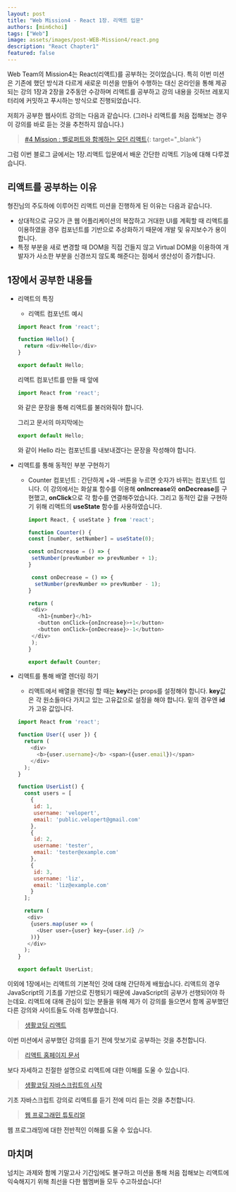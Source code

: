 ```yaml
---
layout: post
title: "Web Mission4 - React 1장. 리액트 입문"
authors: [min6choi]
tags: ["Web"]
image: assets/images/post-WEB-Mission4/react.png
description: "React Chapter1"
featured: false
---
```


Web Team의 Mission4는 React(리액트)를 공부하는 것이었습니다. 특히 이번 미션은 기존에 했던 방식과 다르게 새로운 미션을 만들어 수행하는 대신 온라인을 통해 제공되는 강의 1장과 2장을 2주동안 수강하며 리액트를 공부하고 강의 내용을 깃허브 레포지터리에 커밋하고 푸시하는 방식으로 진행되었습니다.

저희가 공부한 웹사이트 강의는 다음과 같습니다. (그러나 리액트를 처음 접해보는 경우 이 강의를 바로 듣는 것을 추천하지 않습니다.)

> [#4 Mission : 벨로퍼트와 함께하는 모던 리액트](https://react.vlpt.us/){: target="\_blank"}

그럼 이번 블로그 글에서는 1장.리액트 입문에서 배운 간단한 리액트 기능에 대해 다루겠습니다.

## 리액트를 공부하는 이유

형진님의 주도하에 이루어진 리액트 미션을 진행하게 된 이유는 다음과 같습니다.

- 상대적으로 규모가 큰 웹 어플리케이션의 복잡하고 거대한 UI를 계획할 때 리액트를 이용하였을 경우 컴포넌트를 기반으로 추상화하기 때문에 개발 및 유지보수가 용이합니다.
- 특정 부분을 새로 변경할 때 DOM을 직접 건들지 않고 Virtual DOM을 이용하여 개발자가 사소한 부분을 신경쓰지 않도록 해준다는 점에서 생산성이 증가합니다.

## 1장에서 공부한 내용들

- 리액트의 특징
  - 리액트 컴포넌트 예시

  ```js
  import React from 'react';

  function Hello() {
    return <div>Hello</div>
  }

  export default Hello;
  ```

  리액트 컴포넌트를 만들 때 앞에

  ```js
  import React from 'react';
  ```

  와 같은 문장을 통해 리액트를 불러와줘야 합니다.

  그리고 문서의 마지막에는

  ```js
  export default Hello;
  ```

  와 같이 Hello 라는 컴포넌트를 내보내겠다는 문장을 작성해야 합니다.

- 리액트를 통해 동적인 부분 구현하기
  - Counter 컴포넌트 :  간단하게 +와 -버튼을 누르면 숫자가 바뀌는 컴포넌트 입니다. 이 강의에서는 화살표 함수를 이용해 **onIncrease**와 **onDecrease**를 구현했고, **onClick**으로 각 함수를 연결해주었습니다. 그리고 동적인 값을 구현하기 위해 리액트의 **useState** 함수를 사용하였습니다.

    ```js
    import React, { useState } from 'react';

    function Counter() {
    const [number, setNumber] = useState(0);

    const onIncrease = () => {
     setNumber(prevNumber => prevNumber + 1);
    }

     const onDecrease = () => {
      setNumber(prevNumber => prevNumber - 1);
    }

    return (
     <div>
       <h1>{number}</h1>
       <button onClick={onIncrease}>+1</button>
       <button onClick={onDecrease}>-1</button>
     </div>
     );
    }

    export default Counter;
    ```

- 리액트를 통해 배열 렌더링 하기
  - 리액트에서 배열을 렌더링 할 때는 **key**라는 props를 설정해야 합니다. **key**값은 각 원소들마다 가지고 있는 고유값으로 설정을 해야 합니다. 밑의 경우엔 **id**가 고유 값입니다.

  ```js
  import React from 'react';

  function User({ user }) {
    return (
      <div>
        <b>{user.username}</b> <span>({user.email})</span>
      </div>
    );
  }

  function UserList() {
    const users = [
      {
       id: 1,
       username: 'velopert',
       email: 'public.velopert@gmail.com'
      },
      {
       id: 2,
       username: 'tester',
       email: 'tester@example.com'
      },
      {
       id: 3,
       username: 'liz',
       email: 'liz@example.com'
      }
    ];

    return (
     <div>
      {users.map(user => (
        <User user={user} key={user.id} />
      ))}
     </div>
    );
  }

  export default UserList;
    ```

이외에 1장에서는 리액트의 기본적인 것에 대해 간단하게 배웠습니다. 리액트의 경우 JavaScript의 기초를 기반으로 진행되기 때문에 JavaScript의 공부가 선행되어야 하는데요. 리액트에 대해 관심이 있는 분들을 위해 제가 이 강의를 들으면서 함께 공부했던 다른 강의와 사이트들도 아래 첨부했습니다.

> [생활코딩 리액트](https://opentutorials.org/module/4058)

이번 미션에서 공부했던 강의를 듣기 전에 맛보기로 공부하는 것을 추천합니다.

> [리액트 홈페이지 문서](https://ko.reactjs.org/docs/getting-started.html)

보다 자세하고 친절한 설명으로 리액트에 대한 이해를 도울 수 있습니다.

> [생활코딩 자바스크립트의 시작](https://www.boostcourse.org/cs124)

기초 자바스크립트 강의로 리액트를 듣기 전에 미리 듣는 것을 추천합니다.

> [웹 프로그래민 튜토리얼](https://poiemaweb.com/)

웹 프로그래밍에 대한 전반적인 이해를 도울 수 있습니다.

## 마치며

넘치는 과제와 함께 기말고사 기간임에도 불구하고 미션을 통해 처음 접해보는 리액트에 익숙해지기 위해 최선을 다한 웹멤버들 모두 수고하셨습니다!
